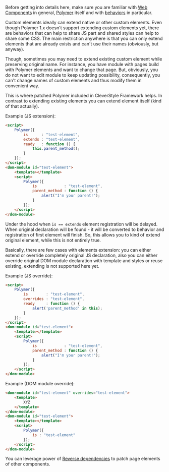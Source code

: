 Before getting into details here, make sure you are familiar with [Web Components](http://webcomponents.org/) in general, [Polymer](https://www.polymer-project.org/) itself and with [behaviors](https://www.polymer-project.org/1.0/docs/devguide/behaviors.html.md) in particular.

Custom elements ideally can extend native or other custom elements. Even though Polymer 1.x doesn't support extending custom elements yet, there are behaviors that can help to share JS part and shared styles can help to share some CSS.
The main restriction anywhere is that you can only extend elements that are already exists and can't use their names (obviously, but anyway).

Though, sometimes you may need to extend existing custom element while preserving original name.
For instance, you have module with pages build with Polymer elements and want to change that page. But, obviously, you do not want to edit module to keep updating possibility, consequently, you can't change names of custom elements and thus modify them in convenient way.

This is where patched Polymer included in CleverStyle Framework helps. In contrast to extending existing elements you can extend element itself (kind of that actually).

Example (JS extension):
```html
<script>
    Polymer({
        is      : "test-element",
        extends : "test-element",
        ready   : function () {
            this.parent_method();
        }
    });
</script>
<dom-module id="test-element">
    <template></template>
    <script>
        Polymer({
            is            : "test-element",
            parent_method : function () {
                alert("I'm your parent!");
            }
        });
    </script>
</dom-module>
```

Under the hood when `is == extends` element registration will be delayed. When original declaration will be found - it will be converted to behavior and registration of first element will finish.
So, this allows you to kind of extend original element, while this is not entirely true.

Basically, there are few cases with elements extension: you can either extend or override completely original JS declaration, also you can either override original DOM module declaration with template and styles or reuse existing, extending is not supported here yet.

Example (JS override):
```html
<script>
    Polymer({
        is        : "test-element",
        overrides : "test-element",
        ready     : function () {
            alert('parent_method' in this);
        }
    });
</script>
<dom-module id="test-element">
    <template></template>
    <script>
        Polymer({
            is            : "test-element",
            parent_method : function () {
                alert("I'm your parent!");
            }
        });
    </script>
</dom-module>
```

Example (DOM module override):
```html
<dom-module id="test-element" overrides="test-element">
    <template>
        XYZ
    </template>
</dom-module>
<dom-module id="test-element">
    <template></template>
    <script>
        Polymer({
            is : "test-element"
        });
    </script>
</dom-module>
```

You can leverage power of [Reverse dependencies](/docs/Components-dependencies-and-conflicts.md#reverse-dependencies) to patch page elements of other components.
